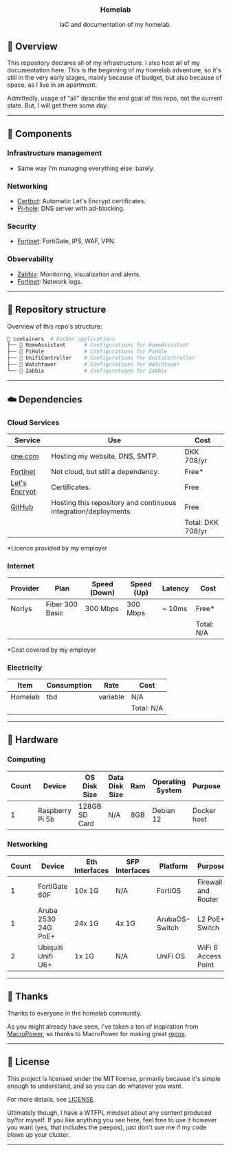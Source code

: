   <h3 align="center">Homelab</h2>
  <p align="center">
    IaC and documentation of my homelab.
  </p>

## 📖 Overview

This repository declares all of my infrastructure. I also host all of my documentation here. This is the beginning of my homelab adventure, so it's still in the very early stages, mainly because of budget, but also because of space, as I live in an apartment.

Admittedly, usage of "all" describe the end goal of this repo, not the current state. But, I will get there some day.

---

## 🎨 Components

### Infrastructure management

- Same way I'm managing everything else: barely.

### Networking

- [Certbot](https://certbot.eff.org/): Automatic Let's Encrypt certificates.
- [Pi-hole](https://pi-hole.net/): DNS server with ad-blocking.

### Security

- [Fortinet](https://www.fortinet.com/): FortiGate, IPS, WAF, VPN.

### Observability

- [Zabbix](https://www.zabbix.com/): Monitoring, visualization and alerts.
- [Fortinet](https://www.fortinet.com/): Network logs.

---

## 📂 Repository structure

Overview of this repo's structure:

```sh
📁 containers  # Docker applications
├── 📁 HomeAssistant      # Configurations for HomeAssistant
├── 📁 PiHole             # Configurations for PiHole
├── 📁 UnifiController    # Configurations for UnifiController
├── 📁 Watchtower         # Configurations for Watchtower
└── 📁 Zabbix             # Configurations for Zabbix
```

---

## ☁️ Dependencies

### Cloud Services

| Service                                              | Use                                                            | Cost          |
| ---------------------------------------------------- | -------------------------------------------------------------- | ------------- |
| [one.com](https://www.one.com/)            | Hosting my website, DNS, SMTP.                                       | DKK 708/yr  |
| [Fortinet](https://www.fortinet.com/)            | Not cloud, but still a dependency.                                                  | Free*        |
| [Let's Encrypt](https://letsencrypt.org/)           | Certificates.                                         | Free          |
| [GitHub](https://github.com/)                        | Hosting this repository and continuous integration/deployments | Free          |
|                                                      |                                                                | Total: DKK 708/yr |

*Licence provided by my employer

### Internet

| Provider | Plan             | Speed (Down) | Speed (Up) | Latency        | Cost          |
| -------- | ---------------- | ------------ | ------------ | ---------- | -------------- |
| Norlys   | Fiber 300 Basic | 300 Mbps     | 300 Mbps   | ~ 10ms | Free*        |
|          |                  |              |            |                | Total: N/A |

*Cost covered by my employer

### Electricity

| Item    | Consumption  | Rate      | Cost          |
| ------- | ------------ | --------- | ------------- |
| Homelab | tbd | variable | N/A        |
|         |              |           | Total: N/A |

---

## 🔧 Hardware

### Computing

| Count | Device                     | OS Disk Size | Data Disk Size      | Ram   | Operating System | Purpose                        |
| ----- | -------------------------- | ------------ | ------------------- | ----- | ---------------- | ------------------------------ |
| 1     | Raspberry Pi 5b             | 128GB SD Card | N/A        | 8GB | Debian 12 | Docker host    |

### Networking

| Count | Device                       | Eth Interfaces | SFP Interfaces | Platform | Purpose                   |
| ----- | ---------------------------- | -------------- | -------------- | -------- | ------------------------- |
| 1     | FortiGate 60F              | 10x 1G        | N/A         | FortiOS | Firewall and Router |
| 1     | Aruba 2530 24G PoE+   | 24x 1G          | 4x 1G           | ArubaOS-Switch | L2 PoE+ Switch       |
| 2     | Ubiquiti Unifi U6+ | 1x 1G            | N/A        | UniFi OS | WiFi 6 Access Point     |

---

## 🤝 Thanks

Thanks to everyone in the homelab community.

As you might already have seen, I've taken a ton of inspiration from [MacroPower](https://github.com/MacroPower/), so thanks to MacroPower for making great [repos](https://github.com/MacroPower/homelab/).

---

## 🔏 License

This project is licensed under the MIT license, primarily because it's simple enough to understand, and so you can do whatever you want.

For more details, see [LICENSE](./LICENSE).

Ultimately though, I have a WTFPL mindset about any content produced by/for myself. If you like anything you see here, feel free to use it however you want (yes, that includes the peepos), just don't sue me if my code blows up your cluster. 

---
